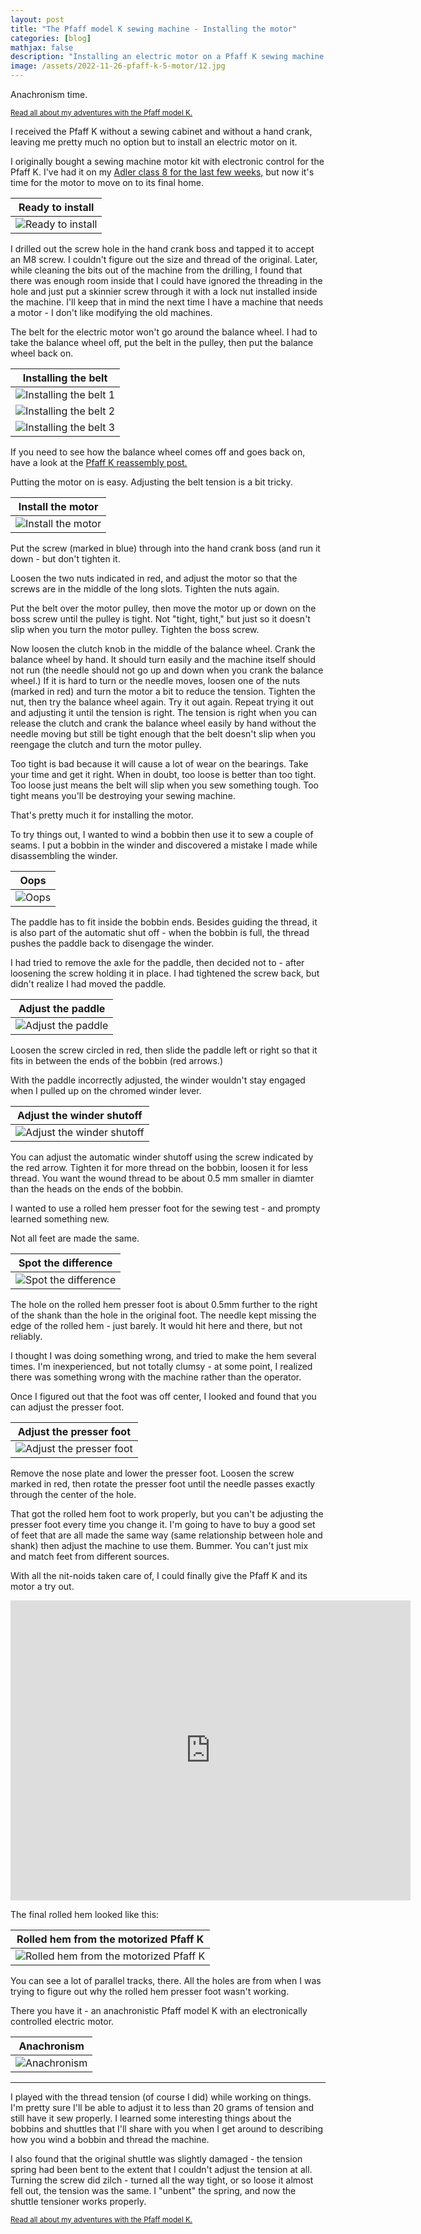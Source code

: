 ```yaml
---
layout: post
title: "The Pfaff model K sewing machine - Installing the motor"
categories: [blog]
mathjax: false
description: "Installing an electric motor on a Pfaff K sewing machine then fixing a couple of small problems."
image: /assets/2022-11-26-pfaff-k-5-motor/12.jpg
---
```

Anachronism time.

<sub>[Read all about my adventures with the Pfaff model K.](pfaff-k-toc)</sub> 

I received the Pfaff K without a sewing cabinet and without a hand crank, leaving me pretty much no option but to install an electric motor on it.

I originally bought a sewing machine motor kit with electronic control for the Pfaff K.  I've had it on my [Adler class 8 for the last few weeks,](sewingmachinemotor) but now it's time for the motor to move on to its final home.

|Ready to install|
|----------------|
|![Ready to install](/assets/2022-11-26-pfaff-k-5-motor/1.jpg)|

I drilled out the screw hole in the hand crank boss and tapped it to accept an M8 screw.  I couldn't figure out the size and thread  of the original.  Later, while cleaning the bits out of the machine from the drilling, I found that there was enough room inside that I could have ignored the threading in the hole and just put a skinnier screw through it with a lock nut installed inside the machine.  I'll keep that in mind the next time I have a machine that needs a motor - I don't like modifying the old machines.

The belt for the electric motor won't go around the balance wheel.  I had to take the balance wheel off, put the belt in the pulley, then put the balance wheel back on.

|Installing the belt|
|-------------------|
|![Installing the belt 1](/assets/2022-11-26-pfaff-k-5-motor/2.jpg)|
|![Installing the belt 2](/assets/2022-11-26-pfaff-k-5-motor/3.jpg)|
|![Installing the belt 3](/assets/2022-11-26-pfaff-k-5-motor/4.jpg)|

If you need to see how the balance wheel comes off and goes back on, have a look at the [Pfaff K reassembly post.](pfaff-k-4-reassembly)

Putting the motor on is easy.  Adjusting the belt tension is a bit tricky.

|Install the motor|
|-----------------|
|![Install the motor](/assets/2022-11-26-pfaff-k-5-motor/5.jpg)|

Put the screw (marked in blue) through into the hand crank boss (and run it down - but don't tighten it.  

Loosen the two nuts indicated in red, and adjust the motor so that the screws are in the middle of the long slots.  Tighten the nuts again.

Put the belt over the motor pulley, then move the motor up or down on the boss screw until the pulley is tight.  Not "tight, tight," but just so it doesn't slip when you turn the motor pulley.  Tighten the boss screw.

Now loosen the clutch knob in the middle of the balance wheel.  Crank the balance wheel by hand.  It should turn easily and the machine itself should not run (the needle should not go up and down when you crank the balance wheel.)  If it is hard to turn or the needle moves, loosen one of the nuts (marked in red) and turn the motor a bit to reduce the tension.  Tighten the nut, then try the balance wheel again.  Try it out again.  Repeat trying it out and adjusting it until the tension is right.  The tension is right when you can release the clutch and crank the balance wheel easily by hand without the needle moving but still be tight enough that the belt doesn't slip when you reengage the clutch and turn the motor pulley.

Too tight is bad because it will cause a lot of wear on the bearings.  Take your time and get it right.  When in doubt, too loose is better than too tight.  Too loose just means the belt will slip when you sew something tough.  Too tight means you'll be destroying your sewing machine.

That's pretty much it for installing the motor.

To try things out, I wanted to wind a bobbin then use it to sew a couple of seams.  I put a bobbin in the winder and discovered a mistake I made while disassembling the winder.

|Oops|
|----|
|![Oops](/assets/2022-11-26-pfaff-k-5-motor/6.jpg)|

The paddle has to fit inside the bobbin ends.  Besides guiding the thread, it is also part of the automatic shut off - when the bobbin is full, the thread pushes the paddle back to disengage the winder.

I had tried to remove the axle for the paddle, then decided not to - after loosening the screw holding it in place.   I had tightened the screw back, but didn't realize I had moved the paddle.

|Adjust the paddle|
|-----------------|
|![Adjust the paddle](/assets/2022-11-26-pfaff-k-5-motor/7.jpg)|

Loosen the screw circled in red, then slide the paddle left or right so that it fits in between the ends of the bobbin (red arrows.)

With the paddle incorrectly adjusted, the winder wouldn't stay engaged when I pulled up on the chromed winder lever.

|Adjust the winder shutoff|
|-----------------|
|![Adjust the winder shutoff](/assets/2022-11-26-pfaff-k-5-motor/8.jpg)|

You can adjust the automatic winder shutoff using the screw indicated by the red arrow.  Tighten it for more thread on the bobbin, loosen it for less thread.  You want the wound thread to be about 0.5 mm smaller in diamter than the heads on the ends of the bobbin.

I wanted to use a rolled hem presser foot for the sewing test - and prompty learned something new.

Not all feet are made the same.

|Spot the difference|
|-------------------|
|![Spot the difference](/assets/2022-11-26-pfaff-k-5-motor/9.jpg)|

The hole on the rolled hem presser foot is about 0.5mm further to the right of the shank than the hole in the original foot.  The needle kept missing the edge of the rolled hem - just barely.  It would hit here and there, but not reliably.

I thought I was doing something wrong, and tried to make the hem several times.  I'm inexperienced, but not totally clumsy - at some point, I realized there was something wrong with the machine rather than the operator.

Once I figured out that the foot was off center, I looked and found that you can adjust the presser foot.

|Adjust the presser foot|
|-----------------------|
|![Adjust the presser foot](/assets/2022-11-26-pfaff-k-5-motor/10.jpg)|

Remove the nose plate and lower the presser foot. Loosen the screw marked in red, then rotate the presser foot until the needle passes exactly through the center of the hole.

That got the rolled hem foot to work properly, but you can't be adjusting the presser foot every time you change it.  I'm going to have to buy a good set of feet that are all made the same way (same relationship between hole and shank) then adjust the machine to use them.  Bummer.  You can't just mix and match feet from different sources.

With all the nit-noids taken care of, I could finally give the Pfaff K and its motor a try out.

<iframe src="https://player.vimeo.com/video/775385679?h=6b497a98ea&amp;title=0&amp;byline=0&amp;portrait=0&amp;speed=0&amp;badge=0&amp;autopause=0&amp;player_id=0&amp;app_id=58479" width="640" height="480" frameborder="0" allow="autoplay; fullscreen; picture-in-picture" allowfullscreen title="Pfaff K motor demo"></iframe>

The final rolled hem looked like this:

|Rolled hem from the motorized Pfaff K|
|-------------------------------------|
|![Rolled hem from the motorized Pfaff K](/assets/2022-11-26-pfaff-k-5-motor/11.jpg)|

You can see a lot of parallel tracks, there.  All the holes are from when I was trying to figure out why the rolled hem presser foot wasn't working.

There you have it - an anachronistic Pfaff model K with an electronically controlled electric motor.

|Anachronism|
|-----------|
|![Anachronism](/assets/2022-11-26-pfaff-k-5-motor/12.jpg)|

-------

I played with the thread tension (of course I did) while working on things.  I'm pretty sure I'll be able to adjust it to less than 20 grams of tension and still have it sew properly.  I learned some interesting things about the bobbins and shuttles that I'll share with you when I get around to describing how you wind a bobbin and thread the machine.

I also found that the original shuttle was slightly damaged - the tension spring had been bent to the extent that I couldn't adjust the tension at all.  Turning the screw did zilch - turned all the way tight, or so loose it almost fell out, the tension was the same.  I "unbent" the spring, and now the shuttle tensioner works properly.


<sub>[Read all about my adventures with the Pfaff model K.](pfaff-k-toc)</sub> 
